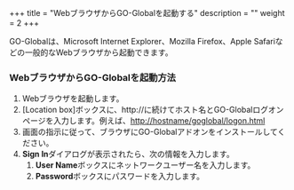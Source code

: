 +++
title = "WebブラウザからGO-Globalを起動する"
description = ""
weight = 2
+++

GO-Globalは、Microsoft Internet Explorer、Mozilla Firefox、Apple Safariなどの一般的なWebブラウザから起動できます。

### WebブラウザからGO-Globalを起動方法

1. Webブラウザを起動します。
2. [Location box]ボックスに、http://に続けてホスト名とGO-Globalログオンページを入力します。例えば、[http://hostname/goglobal/logon.html](http://hostname/goglobal/logon.html)
3. 画面の指示に従って、ブラウザにGO-Globalアドオンをインストールしてください。
4. **Sign In**ダイアログが表示されたら、次の情報を入力します。
    1. **User Name**ボックスにネットワークユーザー名を入力します。
    2. **Password**ボックスにパスワードを入力します。